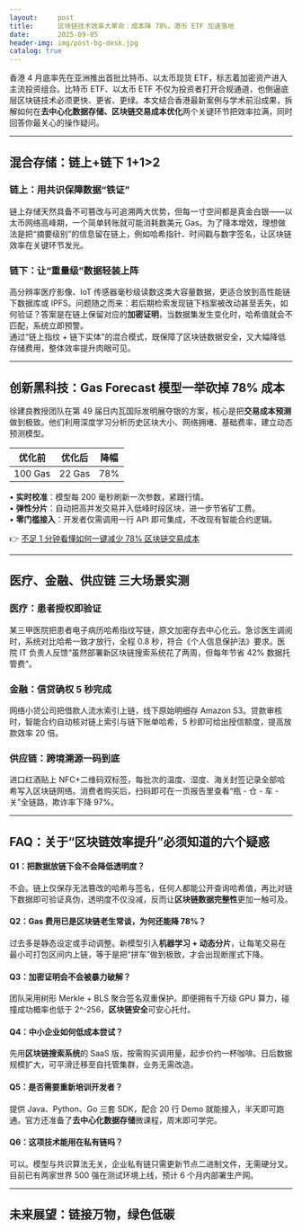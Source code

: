 ```yaml
---
layout:     post
title:      区块链技术效率大革命：成本降 78%，港币 ETF 加速落地
date:       2025-09-05
header-img: img/post-bg-desk.jpg
catalog: true
---
```


香港 4 月底率先在亚洲推出首批比特币、以太币现货 ETF，标志着加密资产进入主流投资组合。比特币 ETF、以太币 ETF 不仅为投资者打开合规通道，也倒逼底层区块链技术必须更快、更省、更绿。本文结合香港最新案例与学术前沿成果，拆解如何在**去中心化数据存储、区块链交易成本优化**两个关键环节把效率拉满，同时回答你最关心的操作疑问。

---

## 混合存储：链上+链下 1+1>2

### 链上：用共识保障数据“铁证”
链上存储天然具备不可篡改与可追溯两大优势，但每一寸空间都是真金白银——以太币网络高峰期，一个简单转账就可能消耗数美元 Gas。为了降本增效，理想做法是把“摘要级别”的信息留在链上，例如哈希指针、时间戳与数字签名，让区块链效率在关键环节发光。

### 链下：让“重量级”数据轻装上阵
高分辨率医疗影像、IoT 传感器毫秒级读数这类大容量数据，更适合放到高性能链下数据库或 IPFS。问题随之而来：若后期检索发现链下档案被改动甚至丢失，如何验证？答案是在链上保留对应的**加密证明**，当数据集发生变化时，哈希值就会不匹配，系统立即预警。  
通过“链上指纹 + 链下实体”的混合模式，既保障了区块链数据安全，又大幅降低存储费用，整体效率提升肉眼可见。

---

## 创新黑科技：Gas Forecast 模型一举砍掉 78% 成本

徐建良教授团队在第 49 届日内瓦国际发明展夺银的方案，核心是把**交易成本预测**做到极致。他们利用深度学习分析历史区块大小、网络拥堵、基础费率，建立动态预测模型。

| 优化前 | 优化后 | 降幅 |
| --- | --- | --- |
| 100 Gas | 22 Gas | 78% |

• **实时校准**：模型每 200 毫秒刷新一次参数，紧跟行情。  
• **弹性分片**：自动把高并发交易并入低峰时段区块，进一步节省矿工费。  
• **零门槛接入**：开发者仅需调用一行 API 即可集成，不改现有智能合约逻辑。

👉 [不足 1 分钟看懂如何一键减少 78% 区块链交易成本](https://okxdog.com/)

---

## 医疗、金融、供应链 三大场景实测

### 医疗：患者授权即验证
某三甲医院把患者电子病历哈希指纹写链，原文加密存去中心化云。急诊医生调阅时，系统对比哈希一致才放行，全程 0.8 秒，符合《个人信息保护法》要求。医院 IT 负责人反馈“虽然部署新区块链搜索系统花了两周，但每年节省 42% 数据托管费”。

### 金融：信贷确权 5 秒完成
网络小贷公司把借款人流水索引上链，线下原始明细存 Amazon S3。贷款审核时，智能合约自动核对链上索引与链下账单哈希，5 秒即可给出授信额度，提高放款效率 20 倍。

### 供应链：跨境溯源一码到底
进口红酒贴上 NFC+二维码双标签，每批次的温度、湿度、海关封签记录全部哈希写入区块链网络。消费者购买后，扫码即可在一页报告里查看“瓶 - 仓 - 车 - 关”全链路，欺诈率下降 97%。

---

## FAQ：关于“区块链效率提升”必须知道的六个疑惑

#### Q1：把数据放链下会不会降低透明度？
不会。链上仅保存无法篡改的哈希与签名，任何人都能公开查询哈希值，再比对链下数据即可验证真伪，透明度不仅没减，反而让**区块链数据完整性**更加一触可及。

#### Q2：Gas 费用已是区块链老生常谈，为何还能降 78%？
过去多是静态设定或手动调整。新模型引入**机器学习 + 动态分片**，让每笔交易在最小可打包区间内上链，等于是把“拼车”做到极致，才会出现断崖式下降。

#### Q3：加密证明会不会被暴力破解？
团队采用树形 Merkle + BLS 聚合签名双重保护。即便拥有千万级 GPU 算力，碰撞成功概率也低于 2^-256，**区块链安全**可安心托付。

#### Q4：中小企业如何低成本尝试？
先用**区块链搜索系统**的 SaaS 版，按需购买调用量，起步价约一杯咖啡。日后数据规模扩大，可平滑迁移至自托管集群，业务无需改造。

#### Q5：是否需要重新培训开发者？
提供 Java、Python、Go 三套 SDK，配合 20 行 Demo 就能接入，半天即可跑通。官方还准备了**去中心化数据存储**微课程，周末即可学完。

#### Q6：这项技术能用在私有链吗？
可以。模型与共识算法无关，企业私有链只需更新节点二进制文件，无需硬分叉。目前已有两家世界 500 强在测试环境上线，预计 6 个月内部署生产网。

---

## 未来展望：链接万物，绿色低碳